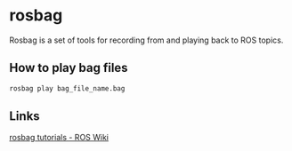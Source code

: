 # rosbag

Rosbag is a set of tools for recording from and playing back to ROS topics.

## How to play bag files

```bash
rosbag play bag_file_name.bag
```

## Links

[rosbag tutorials - ROS Wiki](http://wiki.ros.org/rosbag/Tutorials)
